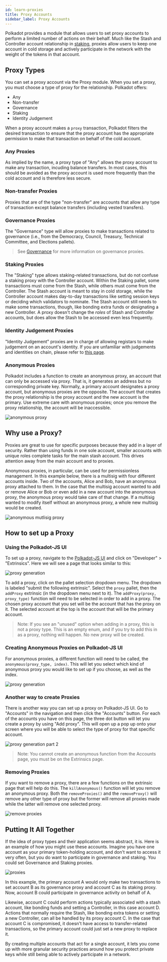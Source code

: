 ```yaml
---
id: learn-proxies
title: Proxy Accounts
sidebar_label: Proxy Accounts
---
```


Polkadot provides a module that allows users to set proxy accounts to perform a limited number of
actions on their behalf. Much like the Stash and Controller account relationship in
[staking](learn-staking), proxies allow users to keep one account in cold storage and actively
participate in the network with the weight of the tokens in that account.

## Proxy Types

You can set a proxy account via the Proxy module. When you set a proxy, you must choose a type of
proxy for the relationship. Polkadot offers:

- Any
- Non-transfer
- Governance
- Staking
- Identity Judgement

When a proxy account makes a `proxy` transaction, Polkadot filters the desired transaction to ensure
that the proxy account has the appropriate permission to make that transaction on behalf of the cold
account.

### Any Proxies

As implied by the name, a proxy type of "Any" allows the proxy account to make any transaction,
incuding balance transfers. In most cases, this should be avoided as the proxy account is used more
frequently than the cold account and is therefore less secure.

### Non-transfer Proxies

Proxies that are of the type "non-transfer" are accounts that allow any type of transaction except
balance transfers (including vested transfers).

### Governance Proxies

The "Governance" type will allow proxies to make transactions related to governance (i.e., from the
Democracy, Council, Treasury, Technical Committee, and Elections pallets).

> See [Governance](maintain-guides-democracy#governance-proxies) for more information on governance
> proxies.

### Staking Proxies

The "Staking" type allows staking-related transactions, but do not confuse a staking proxy with the
Controller account. Within the Staking pallet, some transactions must come from the Stash, while
others must come from the Controller. The Stash account is meant to stay in cold storage, while the
Controller account makes day-to-day transactions like setting session keys or deciding which
validators to nominate. The Stash account still needs to make some transactions, though, like
bonding extra funds or designating a new Controller. A proxy doesn't change the _roles_ of Stash and
Controller accounts, but does allow the Stash to be accessed even less frequently.

### Identity Judgement Proxies

"Identity Judgement" proxies are in charge of allowing registars to make judgement on an account's
identity. If you are unfamiliar with judgements and identities on chain, please refer to
[this page](learn-identity#judgements).

### Anonymous Proxies

Polkadot includes a function to create an anonymous proxy, an account that can only be accessed via
proxy. That is, it generates an address but no corresponding private key. Normally, a primary
account designates a proxy account, but anonymous proxies are the opposite. The account that creates
the proxy relationship is the proxy account and the new account is the primary. Use extreme care
with anonymous proxies; once you remove the proxy relationship, the account will be inaccessible.

![anonymous proxy](assets/proxy_anonymous_diagram.png)

## Why use a Proxy?

Proxies are great to use for specific purposes because they add in a layer of security. Rather than
using funds in one sole account, smaller accounts with unique roles complete tasks for the main
stash account. This drives attention away from the main account and to proxies.

Anonymous proxies, in particular, can be used for permissionless management. In this example below,
there is a multisig with four different accounts inside. Two of the accounts, Alice and Bob, have an
anonymous proxy attached to them. In the case that the multisig account wanted to add or remove
Alice or Bob or even add in a new account into the anonymous proxy, the anonymous proxy would take
care of that change. If a multisig wanted to modify itself without an anonymous proxy, a whole new
multisig would be created.

![anonymous mutlisig proxy](assets/multisig_proxy_diagram.png)

## How to set up a Proxy

### Using the Polkadot-JS UI

To set up a proxy, navigate to the [Polkadot-JS UI](https://polkadot.js.org/apps) and click on
"Developer" > "Extrinsics". Here we will see a page that looks similar to this:

![proxy generation](assets/polkadot_generating_proxy.png)

To add a proxy, click on the pallet selection dropdown menu. The dropdown is labeled "submit the
following extrinsic". Select the `proxy` pallet, then the `addProxy` extrinsic (in the dropdown menu
next to it). The `addProxy(proxy, proxy_type)` function will need to be selected in order to add in
a proxy. The chosen proxy account that you set will be the account that has the proxy on it. The
selected account at the top is the account that will be the primary account.

> Note: If you see an "unused" option when adding in a proxy, this is not a proxy type. This is an
> empty enum, and if you try to add this in as a proxy, nothing will happen. No new proxy will be
> created.

### Creating Anonymous Proxies on Polkadot-JS UI

For anonymous proxies, a different function will need to be called, the
`anonymous(proxy_type, index)`. This will let you select which kind of anonymous proxy you would
like to set up if you choose, as well as the index.

![proxy generation](assets/polkadot_anon_proxy.png)

### Another way to create Proxies

There is another way you can set up a proxy on Polkadot-JS UI. Go to "Accounts" in the navigation
and then click the "Accounts" button. For each of the accounts you have on this page, the three dot
button will let you create a proxy by using "Add proxy". This will open up a pop up onto your screen
where you will be able to select the type of proxy for that specific account.

![proxy generation part 2](assets/polkadot_add_another_proxy.png)

> Note: You cannot create an anonymous function from the Accounts page, you must be on the
> Extrinsics page.

### Removing Proxies

If you want to remove a proxy, there are a few functions on the extrinsic page that will help do
this. The `killAnonymous()` function will let you remove an anonymous proxy. Both the
`removeProxies()` and the `removeProxy()` will remove any other type of proxy but the former will
remove all proxies made while the latter will remove one selected proxy.

![remove proxies](assets/polkadot_remove_proxy.png)

## Putting It All Together

If the idea of proxy types and their application seems abstract, it is. Here is an example of how
you might use these accounts. Imagine you have one account as your primary token-holding account,
and don't want to access it very often, but you do want to participate in governance and staking.
You could set Governance and Staking proxies.

![proxies](assets/regular_proxy_diagram.png)

In this example, the primary account A would only make two transactions to set account B as its
governance proxy and account C as its staking proxy. Now, account B could participate in governance
activity on behalf of A.

Likewise, account C could perform actions typically associated with a stash account, like bonding
funds and setting a Controller, in this case account D. Actions that normally require the Stash,
like bonding extra tokens or setting a new Controller, can all be handled by its proxy account C. In
the case that account C is compromised, it doesn't have access to transfer-related transactions, so
the primary account could just set a new proxy to replace it.

By creating multiple accounts that act for a single account, it lets you come up with more granular
security practices around how you protect private keys while still being able to actively
participate in a network.
